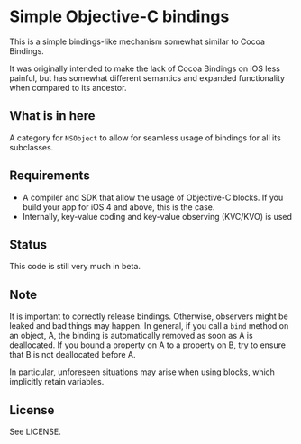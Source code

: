 Simple Objective-C bindings
==========
This is a simple bindings-like mechanism somewhat similar to Cocoa Bindings. 

It was originally intended to make the lack of Cocoa Bindings on iOS less painful, but has somewhat different semantics and expanded functionality when compared to its ancestor.

What is in here
---------------
A category for `NSObject` to allow for seamless usage of bindings for all its subclasses.

Requirements
------------
- A compiler and SDK that allow the usage of Objective-C blocks. If you build your app for iOS 4 and above, this is the case.
- Internally, key-value coding and key-value observing (KVC/KVO) is used

Status
------
This code is still very much in beta. 

Note
----
It is important to correctly release bindings. Otherwise, observers might be leaked and bad things may happen.
In general, if you call a `bind` method on an object, A, the binding is automatically removed as soon as A is deallocated. If you bound a property on A to a property on B, try to ensure that B is not deallocated before A.

In particular, unforeseen situations may arise when using blocks, which implicitly retain variables.

License
-------
See LICENSE.